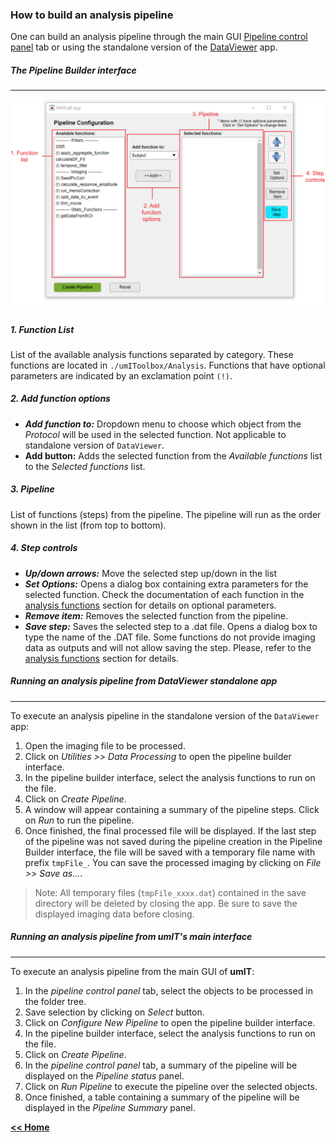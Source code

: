 ### How to build an analysis pipeline

One can build an analysis pipeline through the main GUI [Pipeline control panel](/pipeline_tab.md) tab or using the standalone version of the [DataViewer](/dataviewer.md) app.
##### The Pipeline Builder interface
___   

![pipelineBuilderGUI](/assets/img/pipelinebuilder_mainFig.png)

##### 1. Function List
List of the available analysis functions separated by category. These functions are located in ```./umIToolbox/Analysis```.
Functions that have optional parameters are indicated by an exclamation point ```(!)```.

##### 2. Add function options
* ***Add function to:*** Dropdown menu to choose which object from the *Protocol* will be used in the selected function. Not applicable to standalone version of ```DataViewer```.
* **Add button:** Adds the selected function from the *Available functions* list to the *Selected functions* list.

##### 3. Pipeline
List of functions (steps) from the pipeline. The pipeline will run as the order shown in the list (from top to bottom).

##### 4. Step controls
* ***Up/down arrows:*** Move the selected step up/down in the list
* ***Set Options:*** Opens a dialog box containing extra parameters for the selected function. Check the documentation of each function in the [analysis functions](/index.md/#analysisfunctions) section for details on optional parameters.
* ***Remove item:*** Removes the selected function from the pipeline.
* ***Save step:*** Saves the selected step to a .dat file. Opens a dialog box to type the name of the .DAT file. Some functions do not provide imaging data as outputs and will not allow saving the step. Please, refer to the [analysis functions](/index.md/#analysisfunctions) section for details.

##### Running an analysis pipeline from *DataViewer* standalone app
___   

To execute an analysis pipeline in the standalone version of the ```DataViewer``` app:
1. Open the imaging file to be processed.
2. Click on *Utilities >> Data Processing* to open the pipeline builder interface.
3. In the pipeline builder interface, select the analysis functions to run on the file.
4. Click on *Create Pipeline*.
5. A window will appear containing a summary of the pipeline steps. Click on *Run* to run the pipeline.
6. Once finished, the final processed file will be displayed. If the last step of the pipeline was not saved during the pipeline creation in the Pipeline Builder interface, the file will be saved with a temporary file name with prefix ```tmpFile_```. You can save the processed imaging by clicking on *File >> Save as...*.


> Note: All temporary files (```tmpFile_xxxx.dat```) contained in the save directory will be deleted by closing the app. Be sure to save the displayed imaging data before closing.


##### Running an analysis pipeline from umIT's main interface
___  

To execute an analysis pipeline from the main GUI of **umIT**:

1. In the *pipeline control panel* tab, select the objects to be processed in the folder tree.
2. Save selection by clicking on *Select* button.
3. Click on *Configure New Pipeline* to open the pipeline builder interface.
2. In the pipeline builder interface, select the analysis functions to run on the file.
3. Click on *Create Pipeline*.
4. In the *pipeline control panel* tab, a summary of the pipeline will be displayed on the *Pipeline status* panel.
5. Click on *Run Pipeline* to execute the pipeline over the selected objects.
6. Once finished, a table containing a summary of the pipeline will be displayed in the *Pipeline Summary* panel.














[**<< Home**](/index.md)
